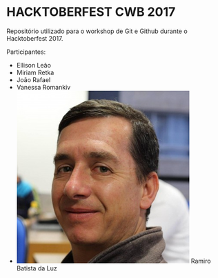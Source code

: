 HACKTOBERFEST CWB 2017
======================

Repositório utilizado para o workshop de Git e Github durante o Hacktoberfest 2017.

Participantes:

- Ellison Leão
- Miriam Retka
- João Rafael
- Vanessa Romankiv
- ![Ramiro Batista da Luz](imagens/ramiro.jpg) Ramiro Batista da Luz

